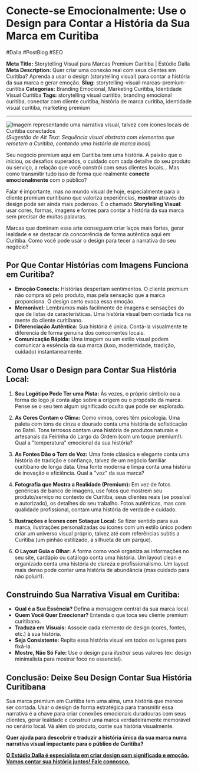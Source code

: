# Conecte-se Emocionalmente: Use o Design para Contar a História da Sua Marca em Curitiba

#Dalla #PostBlog #SEO 

**Meta Title:** Storytelling Visual para Marcas Premium Curitiba | Estúdio Dalla
**Meta Description:** Quer criar uma conexão real com seus clientes em Curitiba? Aprenda a usar o design (storytelling visual) para contar a história da sua marca e gerar emoção.
**Slug:** storytelling-visual-marcas-premium-curitiba
**Categorias:** Branding Emocional, Marketing Curitiba, Identidade Visual Curitiba
**Tags:** storytelling visual curitiba, branding emocional curitiba, conectar com cliente curitiba, história de marca curitiba, identidade visual curitiba, marketing premium

---

![Imagem representando uma narrativa visual, talvez com ícones locais de Curitiba conectados](placeholder_imagem_storytelling_curitiba.jpg) *(Sugestão de Alt Text: Sequência visual abstrata com elementos que remetem a Curitiba, contando uma história de marca local)*

Seu negócio premium aqui em Curitiba tem uma história. A paixão que o iniciou, os desafios superados, o cuidado com cada detalhe do seu produto ou serviço, a relação que você constrói com seus clientes locais... Mas como transmitir tudo isso de forma que realmente **conecte emocionalmente** com o público?

Falar é importante, mas no mundo visual de hoje, especialmente para o cliente premium curitibano que valoriza experiências, **mostrar** através do design pode ser ainda mais poderoso. É o chamado **Storytelling Visual**: usar cores, formas, imagens e fontes para contar a história da sua marca sem precisar de muitas palavras.

Marcas que dominam essa arte conseguem criar laços mais fortes, gerar lealdade e se destacar da concorrência de forma autêntica aqui em Curitiba. Como você pode usar o design para tecer a narrativa do seu negócio?

## Por Que Contar Histórias com Imagens Funciona em Curitiba?

*   **Emoção Conecta:** Histórias despertam sentimentos. O cliente premium não compra só pelo produto, mas pela sensação que a marca proporciona. O design certo evoca essa emoção.
*   **Memorável:** Lembramos mais facilmente de imagens e sensações do que de listas de características. Uma história visual bem contada fica na mente do cliente curitibano.
*   **Diferenciação Autêntica:** Sua história é única. Contá-la visualmente te diferencia de forma genuína dos concorrentes locais.
*   **Comunicação Rápida:** Uma imagem ou um estilo visual podem comunicar a essência da sua marca (luxo, modernidade, tradição, cuidado) instantaneamente.

## Como Usar o Design para Contar Sua História Local:

1.  **Seu Logótipo Pode Ter uma Pista:** Às vezes, o próprio símbolo ou a forma do logo já conta algo sobre a origem ou o propósito da marca. Pense se o seu tem algum significado oculto que pode ser explorado.

2.  **As Cores Contam o Clima:** Como vimos, cores têm psicologia. Uma paleta com tons de cinza e dourado conta uma história de sofisticação no Batel. Tons terrosos contam uma história de produtos naturais e artesanais da Feirinha do Largo da Ordem (com um toque premium!). Qual a "temperatura" emocional da sua história?

3.  **As Fontes Dão o Tom de Voz:** Uma fonte clássica e elegante conta uma história de tradição e confiança, talvez de um negócio familiar curitibano de longa data. Uma fonte moderna e limpa conta uma história de inovação e eficiência. Qual a "voz" da sua marca?

4.  **Fotografia que Mostra a Realidade (Premium):** Em vez de fotos genéricas de banco de imagens, use fotos que mostrem seu produto/serviço no contexto de Curitiba, seus clientes reais (se possível e autorizado), os detalhes do seu trabalho. Fotos autênticas, mas com qualidade profissional, contam uma história de verdade e cuidado.

5.  **Ilustrações e Ícones com Sotaque Local:** Se fizer sentido para sua marca, ilustrações personalizadas ou ícones com um estilo único podem criar um universo visual próprio, talvez até com referências subtis a Curitiba (um pinhão estilizado, a silhueta de um parque).

6.  **O Layout Guia o Olhar:** A forma como você organiza as informações no seu site, cardápio ou catálogo conta uma história. Um layout clean e organizado conta uma história de clareza e profissionalismo. Um layout mais denso pode contar uma história de abundância (mas cuidado para não poluir!).

## Construindo Sua Narrativa Visual em Curitiba:

*   **Qual é a Sua Essência?** Defina a mensagem central da sua marca local.
*   **Quem Você Quer Emocionar?** Entenda o que toca seu cliente premium curitibano.
*   **Traduza em Visuais:** Associe cada elemento de design (cores, fontes, etc.) à sua história.
*   **Seja Consistente:** Repita essa história visual em todos os lugares para fixá-la.
*   **Mostre, Não Só Fale:** Use o design para *ilustrar* seus valores (ex: design minimalista para mostrar foco no essencial).

## Conclusão: Deixe Seu Design Contar Sua História Curitibana

Sua marca premium em Curitiba tem uma alma, uma história que merece ser contada. Usar o design de forma estratégica para transmitir essa narrativa é a chave para criar conexões emocionais duradouras com seus clientes, gerar lealdade e construir uma marca verdadeiramente memorável no cenário local. Vá além do produto, conte sua história visualmente.

**Quer ajuda para descobrir e traduzir a história única da sua marca numa narrativa visual impactante para o público de Curitiba?**

[**O Estúdio Dalla é especialista em criar design com significado e emoção. Vamos contar sua história juntos! Fale connosco.**](https://www.estudiodalla.com/contatos)

